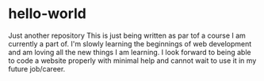 # hello-world
Just another repository
This is just being written as par tof a course I am currently a part of. I'm slowly learning the beginnings of web development and am loving all the new things I am learning.
I look forward to being able to code a website properly with minimal help and cannot wait to use it in my future job/career.
